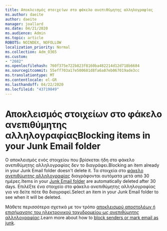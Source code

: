 ```yaml
---
title: Αποκλεισμός στοιχείων στο φάκελο ανεπιθύμητης αλληλογραφίας
ms.author: daeite
author: daeite
manager: joallard
ms.date: 04/21/2020
ms.audience: Admin
ms.topic: article
ROBOTS: NOINDEX, NOFOLLOW
localization_priority: Normal
ms.collection: Adm_O365
ms.custom:
- "2682"
ms.openlocfilehash: 760f375e722b823f8160ba482214d12d718b6684
ms.sourcegitcommit: 55eff703a17e500681d8fa6a87eb067019ade3cc
ms.translationtype: MT
ms.contentlocale: el-GR
ms.lasthandoff: 04/22/2020
ms.locfileid: "43719849"
---
```

# <a name="blocking-items-in-your-junk-email-folder"></a><span data-ttu-id="b4a42-102">Αποκλεισμός στοιχείων στο φάκελο ανεπιθύμητης αλληλογραφίας</span><span class="sxs-lookup"><span data-stu-id="b4a42-102">Blocking items in your Junk Email folder</span></span>

<span data-ttu-id="b4a42-103">Ο αποκλεισμός ενός στοιχείου που βρίσκεται ήδη στο φάκελο ανεπιθύμητης αλληλογραφίας δεν το διαγράφει.</span><span class="sxs-lookup"><span data-stu-id="b4a42-103">Blocking an item already in your Junk Email folder doesn't delete it.</span></span> <span data-ttu-id="b4a42-104">Τα στοιχεία στο [φάκελο ανεπιθύμητης αλληλογραφίας](https://outlook.live.com/mail/junkemail) διαγράφονται αυτόματα μετά από 30 ημέρες.</span><span class="sxs-lookup"><span data-stu-id="b4a42-104">Items in your [Junk Email folder](https://outlook.live.com/mail/junkemail) are automatically deleted after 30 days.</span></span> <span data-ttu-id="b4a42-105">Επιλέξτε ένα στοιχείο στο φάκελο ανεπιθύμητης αλληλογραφίας για να δείτε πότε θα διαγραφεί.</span><span class="sxs-lookup"><span data-stu-id="b4a42-105">Select an item in your Junk Email folder to see when it will be deleted.</span></span>

<span data-ttu-id="b4a42-106">Μάθετε περισσότερα σχετικά με τον τρόπο [αποκλεισμού αποστολέων ή επισήμανσης του ηλεκτρονικού ταχυδρομείου ως ανεπιθύμητης αλληλογραφίας](https://support.office.com/article/a3ece97b-82f8-4a5e-9ac3-e92fa6427ae4).</span><span class="sxs-lookup"><span data-stu-id="b4a42-106">Learn more about how to [block senders or mark email as junk](https://support.office.com/article/a3ece97b-82f8-4a5e-9ac3-e92fa6427ae4).</span></span>